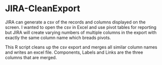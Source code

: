 # JIRA-CleanExport
JIRA can generate a csv of the records and columns displayed on the screen. 
I wanted to open the csv in Excel and use pivot tables for reporting but JIRA 
will create varying numbers of multiple columns in the export with exactly the
same column name  which breads pivots. 

This R script cleans up the csv export 
and merges all similar column names and writes an excel file. 
Components, Labels and Links are the three columns that are merged.
